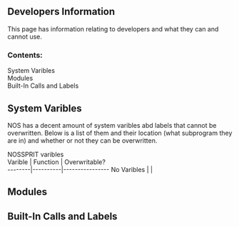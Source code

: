 ## Developers Information  
This page has information relating to developers and what they can and cannot use.
  
### Contents:
System Varibles  
Modules  
Built-In Calls and Labels  

## System Varibles
NOS has a decent amount of system varibles abd labels that cannot be overwritten. Below is a list of them and their location (what subprogram they are in) and whether or not they can be overwritten.  
  
NOSSPRIT varibles  
Varible | Function | Overwritable?  
--------|----------|----------------
No Varibles |    |     

## Modules

## Built-In Calls and Labels
